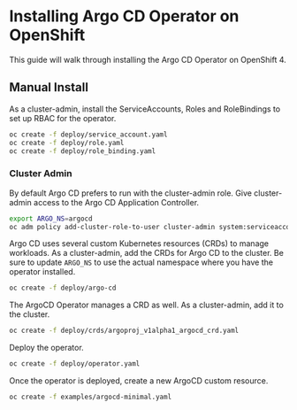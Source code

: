 # Installing Argo CD Operator on OpenShift

This guide will walk through installing the Argo CD Operator on OpenShift 4.

## Manual Install

As a cluster-admin, install the ServiceAccounts, Roles and RoleBindings to set up RBAC for the operator.

```bash
oc create -f deploy/service_account.yaml
oc create -f deploy/role.yaml
oc create -f deploy/role_binding.yaml
```

### Cluster Admin

By default Argo CD prefers to run with the cluster-admin role. Give cluster-admin access to the Argo CD Application Controller.

```bash
export ARGO_NS=argocd
oc adm policy add-cluster-role-to-user cluster-admin system:serviceaccount:${ARGO_NS}:argocd-application-controller
```

Argo CD uses several custom Kubernetes resources (CRDs) to manage workloads. As a cluster-admin, 
add the CRDs for Argo CD to the cluster. Be sure to update `ARGO_NS` to use the actual namespace where you have the operator installed.

```bash
oc create -f deploy/argo-cd
```

The ArgoCD Operator manages a CRD as well. As a cluster-admin, add it to the cluster.

```bash
oc create -f deploy/crds/argoproj_v1alpha1_argocd_crd.yaml
```

Deploy the operator.

```bash
oc create -f deploy/operator.yaml
```

Once the operator is deployed, create a new ArgoCD custom resource.

```bash
oc create -f examples/argocd-minimal.yaml
```
